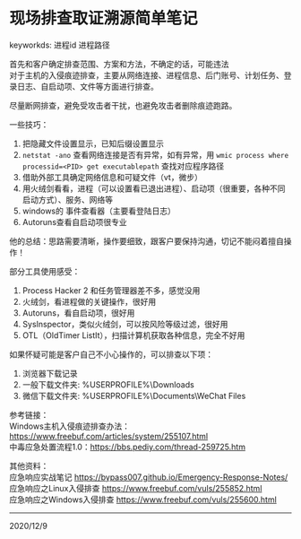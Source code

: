 # 现场排查取证溯源简单笔记

keyworkds: 进程id 进程路径

首先和客户确定排查范围、方案和方法，不确定的话，可能违法  
对于主机的入侵痕迹排查，主要从网络连接、进程信息、后门账号、计划任务、登录日志、自启动项、文件等方面进行排查。  

尽量断网排查，避免受攻击者干扰，也避免攻击者删除痕迹跑路。  

一些技巧：  
1. 把隐藏文件设置显示，已知后缀设置显示
2. `netstat -ano` 查看网络连接是否有异常，如有异常，用 `wmic process where processid=<PID> get executablepath` 查找对应程序路径
3. 借助外部工具确定网络信息和可疑文件（vt，微步）
4. 用火绒剑看看，进程（可以设置看已退出进程）、启动项（很重要，各种不同启动方式）、服务、网络等
5. windows的 事件查看器（主要看登陆日志）
6. Autoruns查看自启动项很专业

他的总结：思路需要清晰，操作要细致，跟客户要保持沟通，切记不能闷着擅自操作！  

部分工具使用感受：  
1. Process Hacker 2 和任务管理器差不多，感觉没用
2. 火绒剑，看进程做的关键操作，很好用
3. Autoruns，看自启动项，很好用
4. SysInspector，类似火绒剑，可以按风险等级过滤，很好用
5. OTL（OldTimer ListIt），扫描计算机获取各种信息，完全不好用

如果怀疑可能是客户自己不小心操作的，可以排查以下项：  
1. 浏览器下载记录
2. 一般下载文件夹: %USERPROFILE%\Downloads
3. 微信下载文件夹: %USERPROFILE%\Documents\WeChat Files

参考链接：  
Windows主机入侵痕迹排查办法：https://www.freebuf.com/articles/system/255107.html  
中毒应急处置流程1.0：https://bbs.pediy.com/thread-259725.htm  


其他资料：  
应急响应实战笔记 https://bypass007.github.io/Emergency-Response-Notes/  
应急响应之Linux入侵排查 https://www.freebuf.com/vuls/255852.html  
应急响应之Windows入侵排查 https://www.freebuf.com/vuls/255600.html  


---
2020/12/9  
